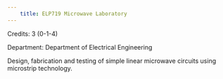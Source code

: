 ```yaml
---
    title: ELP719 Microwave Laboratory
---
```

Credits: 3 (0-1-4)

Department: Department of Electrical Engineering

Design, fabrication and testing of simple linear microwave circuits using microstrip technology.
